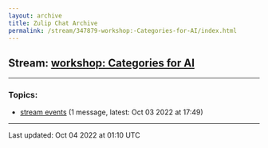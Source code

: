 ```yaml
---
layout: archive
title: Zulip Chat Archive
permalink: /stream/347879-workshop:-Categories-for-AI/index.html
---
```


## Stream: [workshop: Categories for AI](https://mattecapu.github.io/ct-zulip-archive/stream/347879-workshop:-Categories-for-AI/index.html)
---

### Topics:

* [stream events](topic/topic_stream.20events.html) (1 message, latest: Oct 03 2022 at 17:49)

<hr><p>Last updated: Oct 04 2022 at 01:10 UTC</p>